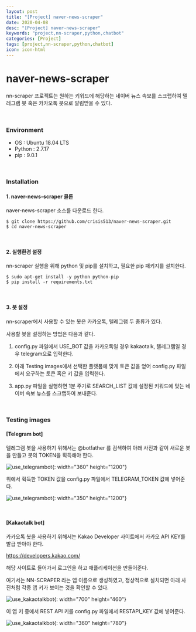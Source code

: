 ```yaml
---
layout: post
title: "[Project] naver-news-scraper"
date: 2020-04-08
desc: "[Project] naver-news-scraper"
keywords: "project,nn-scraper,python,chatbot"
categories: [Project]
tags: [project,nn-scraper,python,chatbot]
icon: icon-html
---
```


# naver-news-scraper

nn-scraper 프로젝트는 원하는 키워드에 해당하는 네이버 뉴스 속보를 스크랩하여 텔레그램 봇 혹은 카카오톡 봇으로 알림받을 수 있다.

<br>

### Environment

* OS : Ubuntu 18.04 LTS
* Python : 2.7.17
* pip : 9.0.1

<br>

### Installation

#### 1. naver-news-scraper 클론

naver-news-scraper 소스를 다운로드 한다.

```
$ git clone https://github.com/crisis513/naver-news-scraper.git
$ cd naver-news-scraper
```

<br>

#### 2. 실행환경 설정

nn-scraper 실행을 위해 python 및 pip를 설치하고, 필요한 pip 패키지를 설치한다.

```
$ sudo apt-get install -y python python-pip
$ pip install -r requirements.txt
```

<br>

#### 3. 봇 설정

nn-scraper에서 사용할 수 있는 봇은 카카오톡, 텔레그램 두 종류가 있다.

사용할 봇을 설정하는 방법은 다음과 같다.

1) config.py 파일에서 USE_BOT 값을 카카오톡일 경우 kakaotalk, 텔레그램일 경우 telegram으로 입력한다.

2) 아래 Testing images에서 선택한 플랫폼에 맞게 토큰 값을 얻어 config.py 파일에서 요구하는 토큰 혹은 키 값을 입력한다.

3) app.py 파일을 실행하면 1분 주기로 SEARCH_LIST 값에 설정된 키워드에 맞는 네이버 속보 뉴스를 스크랩하여 보내준다.

<br>

### Testing images

#### [Telegram bot]

텔레그램 봇을 사용하기 위해서는 @botfather 를 검색하여 아래 사진과 같이 새로운 봇을 만들고 봇의 TOKEN을 획득해야 한다.

![use_telegrambot](/static/assets/img/landing/telegrambot.png){: width="360" height="1200"}

위에서 획득한 TOKEN 값을 config.py 파일에서 TELEGRAM_TOKEN 값에 넣어준다.

![use_telegrambot](/static/assets/img/landing/telegrambot2.jpg){: width="350" height="1200"}

<br>

#### [Kakaotalk bot]

카카오톡 봇을 사용하기 위해서는 Kakao Developer 사이트에서 카카오 API KEY를 발급 받아야 한다.

https://developers.kakao.com/

해당 사이트로 들어가서 로그인을 하고 애플리케이션을 만들어준다. 

여기서는 NN-SCRAPER 라는 앱 이름으로 생성하였고, 정상적으로 설치되면 아래 사진처럼 각종 앱 키가 보이는 것을 확인할 수 있다.

![use_kakaotalkbot](/static/assets/img/landing/kakaotalkbot.png){: width="700" height="460"}

이 앱 키 중에서 REST API 키를 config.py 파일에서 RESTAPI_KEY 값에 넣어준다.

![use_kakaotalkbot](/static/assets/img/landing/kakaotalkbot2.png){: width="360" height="780"}